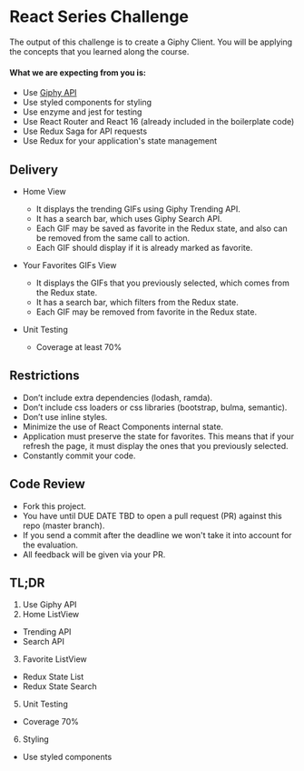 # React Series Challenge

The output of this challenge is to create a Giphy Client. You will be applying the concepts that you learned along the course.

#### What we are expecting from you is:
- Use [Giphy API](https://developers.giphy.com/docs)
- Use styled components for styling
- Use enzyme and jest for testing
- Use React Router and React 16 (already included in the boilerplate code)
- Use Redux Saga for API requests
- Use Redux for your application's state management 

## Delivery 
- Home View
  - It displays the trending GIFs using Giphy Trending API.
  - It has a search bar, which uses Giphy Search API.
  - Each GIF may be saved as favorite in the Redux state, and also can be removed from the same call to action.
  - Each GIF should display if it is already marked as favorite.

- Your Favorites GIFs View
  - It displays the GIFs that you previously selected, which comes from the Redux state.
  - It has a search bar, which filters from the Redux state.
  - Each GIF may be removed from favorite in the Redux state.

- Unit Testing
  - Coverage at least 70%

## Restrictions
- Don’t include extra dependencies (lodash, ramda).
- Don’t include css loaders or css libraries (bootstrap, bulma, semantic).
- Don’t use inline styles.
- Minimize the use of React Components internal state.
- Application must preserve the state for favorites. This means that if your refresh the page, it must display the ones that you previously selected.
- Constantly commit your code.

## Code Review
- Fork this project.
- You have until DUE DATE TBD to open a pull request (PR) against this repo (master branch).
- If you send a commit after the deadline we won't take it into account for the evaluation.
- All feedback will be given via your PR.

## TL;DR
1. Use Giphy API
2. Home ListView
  - Trending API
  - Search API
3. Favorite ListView
  - Redux State List
  - Redux State Search
5. Unit Testing
  - Coverage 70%
6. Styling
  - Use styled components
